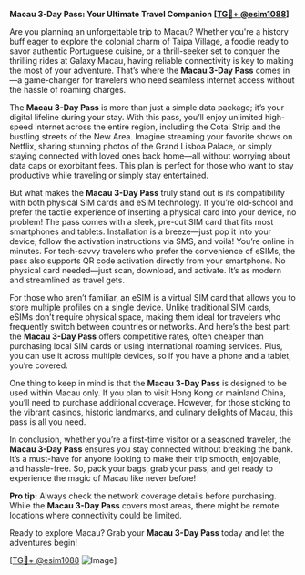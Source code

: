 **Macau 3-Day Pass: Your Ultimate Travel Companion [[TG💪+ @esim1088](https://t.me/s/esim1088)]**

Are you planning an unforgettable trip to Macau? Whether you're a history buff eager to explore the colonial charm of Taipa Village, a foodie ready to savor authentic Portuguese cuisine, or a thrill-seeker set to conquer the thrilling rides at Galaxy Macau, having reliable connectivity is key to making the most of your adventure. That’s where the **Macau 3-Day Pass** comes in—a game-changer for travelers who need seamless internet access without the hassle of roaming charges.

The **Macau 3-Day Pass** is more than just a simple data package; it’s your digital lifeline during your stay. With this pass, you’ll enjoy unlimited high-speed internet across the entire region, including the Cotai Strip and the bustling streets of the New Area. Imagine streaming your favorite shows on Netflix, sharing stunning photos of the Grand Lisboa Palace, or simply staying connected with loved ones back home—all without worrying about data caps or exorbitant fees. This plan is perfect for those who want to stay productive while traveling or simply stay entertained.

But what makes the **Macau 3-Day Pass** truly stand out is its compatibility with both physical SIM cards and eSIM technology. If you’re old-school and prefer the tactile experience of inserting a physical card into your device, no problem! The pass comes with a sleek, pre-cut SIM card that fits most smartphones and tablets. Installation is a breeze—just pop it into your device, follow the activation instructions via SMS, and voilà! You’re online in minutes. For tech-savvy travelers who prefer the convenience of eSIMs, the pass also supports QR code activation directly from your smartphone. No physical card needed—just scan, download, and activate. It’s as modern and streamlined as travel gets.

For those who aren’t familiar, an eSIM is a virtual SIM card that allows you to store multiple profiles on a single device. Unlike traditional SIM cards, eSIMs don’t require physical space, making them ideal for travelers who frequently switch between countries or networks. And here’s the best part: the **Macau 3-Day Pass** offers competitive rates, often cheaper than purchasing local SIM cards or using international roaming services. Plus, you can use it across multiple devices, so if you have a phone and a tablet, you’re covered.

One thing to keep in mind is that the **Macau 3-Day Pass** is designed to be used within Macau only. If you plan to visit Hong Kong or mainland China, you’ll need to purchase additional coverage. However, for those sticking to the vibrant casinos, historic landmarks, and culinary delights of Macau, this pass is all you need.

In conclusion, whether you’re a first-time visitor or a seasoned traveler, the **Macau 3-Day Pass** ensures you stay connected without breaking the bank. It’s a must-have for anyone looking to make their trip smooth, enjoyable, and hassle-free. So, pack your bags, grab your pass, and get ready to experience the magic of Macau like never before!

**Pro tip:** Always check the network coverage details before purchasing. While the **Macau 3-Day Pass** covers most areas, there might be remote locations where connectivity could be limited. 

Ready to explore Macau? Grab your **Macau 3-Day Pass** today and let the adventures begin! 

[[TG💪+ @esim1088](https://t.me/s/esim1088) ![Image](https://i.postimg.cc/Y0z9fWf4/image.png)]